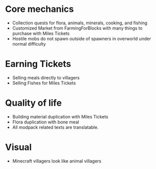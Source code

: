 # Core mechanics
- Collection quests for flora, animals, minerals, cooking, and fishing
- Customized Market from FarmingForBlocks with many things to purchase with Miles Tickets
- Hostile mobs do not spawn outside of spawners in overworld under normal difficulty
# Earning Tickets
- Selling meals directly to villagers
- Selling Fishes for Miles Tickets
# Quality of life
- Building material duplication with Miles Tickets
- Flora duplication with bone meal
- All modpack related texts are translatable.
# Visual
- Minecraft villagers look like animal villagers
